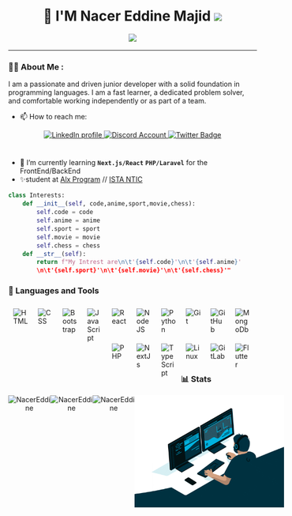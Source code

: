<div align="center">
    <h1>
      🎈 I'M Nacer Eddine Majid
      <img src="https://media.giphy.com/media/hvRJCLFzcasrR4ia7z/giphy.gif" width="30px"/>
    </h1>
  </div>
  <p align="center">
  <a href="https://github.com/DenverCoder1/readme-typing-svg"><img src="https://readme-typing-svg.herokuapp.com?color=%2336BCF7&size=24&center=true&lines=I'm+Full+Stack+Web+Developer"></a>
</p>

---

### :man_technologist: About Me :

<p>I am a passionate and driven junior developer with a solid foundation in programming languages. I am a fast learner, a dedicated problem solver, and comfortable working independently or as part of a team.</p>

- 📫 How to reach me:
<div align="center" id="badges">
    <a href="https://www.linkedin.com/in/nacer-eddine-majid-bb0181262/">
      <img src="https://img.shields.io/badge/LinkedIn-blue?style=for-the-badge&logo=linkedin&logoColor=white" alt="LinkedIn profile"/>
    </a>
    <a href="https://www.discordapp.com/users/689985604087316503">
      <img src="https://img.shields.io/badge/NACEREDDINE-%237289DA.svg?style=for-the-badge&logo=discord&logoColor=white" alt="Discord Account"/>
    </a>
    <a href="https://twitter.com/NacerEd94535091">
      <img src="https://img.shields.io/badge/Twitter-blue?style=for-the-badge&logo=twitter&logoColor=white" alt="Twitter Badge"/>
    </a>
  </div>

#

- 🎯 I’m currently learning **`Next.js/React`** **`PHP/Laravel`** for the FrontEnd/BackEnd
- ✨student at <a href="https://www.alxafrica.com/">Alx Program</a> // <a href="https://www.ofppt.ma/">ISTA NTIC</a>

```python
class Interests:
    def __init__(self, code,anime,sport,movie,chess):
        self.code = code
        self.anime = anime
        self.sport = sport
        self.movie = movie
        self.chess = chess
    def __str__(self):
        return f"My Intrest are\n\t'{self.code}'\n\t'{self.anime}'
        \n\t'{self.sport}'\n\t'{self.movie}'\n\t'{self.chess}'"
```

### 🧰 Languages and Tools

<img alt="HTML" align="left" width="30px" style="padding:10px !important;" src="https://cdn.jsdelivr.net/gh/devicons/devicon/icons/html5/html5-plain.svg" />
<img alt="CSS" align="left" width="30px" style="padding:10px !important;" src="https://cdn.jsdelivr.net/gh/devicons/devicon/icons/css3/css3-plain.svg" />
<img alt="Bootstrap" align="left" width="30px" style="padding:10px !important;" src="https://cdn.jsdelivr.net/gh/devicons/devicon/icons/bootstrap/bootstrap-plain-wordmark.svg" />
<img alt="JavaScript" align="left" width="30px" style="padding:10px !important;" src="https://cdn.jsdelivr.net/gh/devicons/devicon/icons/javascript/javascript-plain.svg" />
<img alt="React" align="left" width="30px" style="padding:10px !important;" src="https://cdn.jsdelivr.net/gh/devicons/devicon/icons/react/react-original.svg" />
<img alt="NodeJS" align="left" width="30px" style="padding:10px !important;" src="https://cdn.jsdelivr.net/gh/devicons/devicon/icons/nodejs/nodejs-original.svg" />
<img alt="Python" align="left" width="30px" style="padding:10px !important;" src="https://cdn.jsdelivr.net/gh/devicons/devicon/icons/python/python-plain.svg" />
<img alt="Git" align="left" width="30px" style="padding:10px !important;" src="https://cdn.jsdelivr.net/gh/devicons/devicon/icons/git/git-original.svg" />
<img alt="GitHub" align="left" width="30px" style="padding:10px !important;" src="https://cdn.jsdelivr.net/gh/devicons/devicon/icons/github/github-original.svg" />
<img alt="MongoDb" align="left" width="30px" style="padding:10px !important;" src="https://cdn.jsdelivr.net/gh/devicons/devicon/icons/mongodb/mongodb-original-wordmark.svg" />
<img alt="PHP" align="left" width="30px" style="padding:10px !important;" src="https://cdn.jsdelivr.net/gh/devicons/devicon/icons/php/php-original.svg" />
<img alt="NextJs" align="left" width="30px" style="padding:10px !important;" src="https://cdn.jsdelivr.net/gh/devicons/devicon/icons/nextjs/nextjs-line.svg" />
<img alt="TypeScript" align="left" width="30px" style="padding:10px !important;" src="https://cdn.jsdelivr.net/gh/devicons/devicon/icons/typescript/typescript-plain.svg" />
<img alt="Linux" align="left" width="30px" style="padding:10px !important;" src="https://cdn.jsdelivr.net/gh/devicons/devicon/icons/linux/linux-original.svg" />
<img alt="GitLab" align="left" width="30px" style="padding:10px !important;" src="https://cdn.jsdelivr.net/gh/devicons/devicon/icons/gitlab/gitlab-original.svg" />
<img alt="Flutter" align="left" width="30px" style="padding:10px !important;" src="https://cdn.jsdelivr.net/gh/devicons/devicon/icons/flutter/flutter-original.svg" />
<br />

#

### 📊 Stats

<div align="center" style="display:flex;">
  <img width="45%" align="left" src="https://github-readme-stats.vercel.app/api?username=NacerEddine-19&show_icons=true&include_all_commits=true&theme=radical&hide_border=true" alt="NacerEddine" />
  <img width="45%" align="left" src="https://github-readme-stats.vercel.app/api/top-langs/?username=NacerEddine-19&layout=compact&theme=radical&hide_border=true" alt="NacerEddine" />
  <img width="45%" align="left" src="https://github-readme-streak-stats.herokuapp.com/?user=NacerEddine-19&" alt="NacerEddine" />
 
 <br/>

  <img width="60%" align="right" src="https://github.com/NacerEddine-19/NacerEddine-19/blob/main/code.gif" alt="Coding Gif">
</div>
